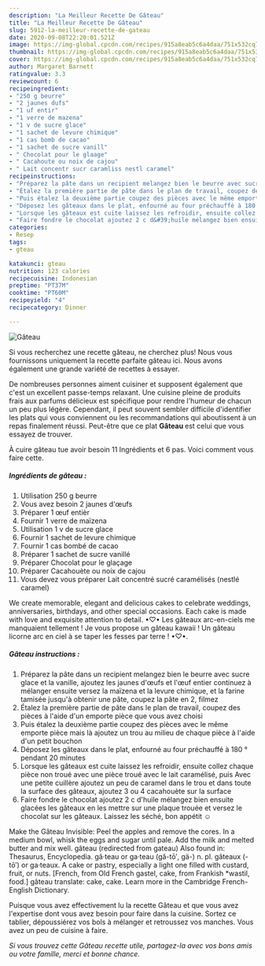 ```yaml
---
description: "La Meilleur Recette De Gâteau"
title: "La Meilleur Recette De Gâteau"
slug: 5912-la-meilleur-recette-de-gateau
date: 2020-09-08T22:20:01.521Z
image: https://img-global.cpcdn.com/recipes/915a8eab5c6a4daa/751x532cq70/gateau-photo-principale-de-la-recette.jpg
thumbnail: https://img-global.cpcdn.com/recipes/915a8eab5c6a4daa/751x532cq70/gateau-photo-principale-de-la-recette.jpg
cover: https://img-global.cpcdn.com/recipes/915a8eab5c6a4daa/751x532cq70/gateau-photo-principale-de-la-recette.jpg
author: Margaret Barnett
ratingvalue: 3.3
reviewcount: 6
recipeingredient:
- "250 g beurre"
- "2 jaunes dufs"
- "1 uf entir"
- "1 verre de mazena"
- "1 v de sucre glace"
- "1 sachet de levure chimique"
- "1 cas bomb de cacao"
- "1 sachet de sucre vanill"
- " Chocolat pour le glaage"
- " Cacahoute ou noix de cajou"
- " Lait concentr sucr caramliss nestl caramel"
recipeinstructions:
- "Préparez la pâte dans un recipient melangez bien le beurre avec sucre glace et la vanille, ajoutez les jaunes d&#39;œufs et l&#39;œuf entier continuez à mélanger ensuite versez la maïzena et la levure chimique, et la farine tamisée jusqu&#39;à obtenir une pâte, coupez la pâte en 2, filmez"
- "Étalez la première partie de pâte dans le plan de travail, coupez des pièces à l&#39;aide d&#39;un emporte pièce que vous avez choisi"
- "Puis étalez la deuxième partie coupez des pièces avec le même emporte pièce mais là ajoutez un trou au milieu de chaque pièce à l&#39;aide d&#39;un petit bouchon"
- "Déposez les gâteaux dans le plat, enfourné au four préchauffé à 180 ° pendant 20 minutes"
- "Lorsque les gâteaux est cuite laissez les refroidir, ensuite collez chaque pièce non troué avec une pièce troué avec le lait caramélisé, puis Avec une petite cuillère ajoutez un peu de caramel dans le trou et dans toute la surface des gâteaux, ajoutez 3 ou 4 cacahouète sur la surface"
- "Faire fondre le chocolat ajoutez 2 c d&#39;huile mélangez bien ensuite glacées les gâteaux en les mettre sur une plaque trouée et versez le chocolat sur les gâteaux. Laissez les séché, bon appétit ☺️"
categories:
- Resep
tags:
- gteau

katakunci: gteau 
nutrition: 123 calories
recipecuisine: Indonesian
preptime: "PT37M"
cooktime: "PT60M"
recipeyield: "4"
recipecategory: Dinner

---
```



![Gâteau](https://img-global.cpcdn.com/recipes/915a8eab5c6a4daa/751x532cq70/gateau-photo-principale-de-la-recette.jpg)

Si vous recherchez une recette gâteau, ne cherchez plus! Nous vous fournissons uniquement la recette parfaite gâteau ici. Nous avons également une grande variété de recettes à essayer.

De nombreuses personnes aiment cuisiner et supposent également que c'est un excellent passe-temps relaxant. Une cuisine pleine de produits frais aux parfums délicieux est spécifique pour rendre l'humeur de chacun un peu plus légère. Cependant, il peut souvent sembler difficile d'identifier les plats qui vous conviennent ou les recommandations qui aboutissent à un repas finalement réussi. Peut-être que ce plat <strong> Gâteau </strong> est celui que vous essayez de trouver.

<!--inarticleads1-->

À cuire gâteau tue avoir besoin 11 Ingrédients et 6 pas. Voici comment vous faire cette.

##### Ingrédients de gâteau :

1. Utilisation 250 g beurre
1. Vous avez besoin 2 jaunes d&#39;œufs
1. Préparer 1 œuf entièr
1. Fournir 1 verre de maïzena
1. Utilisation 1 v de sucre glace
1. Fournir 1 sachet de levure chimique
1. Fournir 1 cas bombé de cacao
1. Préparer 1 sachet de sucre vanillé
1. Préparer  Chocolat pour le glaçage
1. Préparer  Cacahouète ou noix de cajou
1. Vous devez vous préparer  Lait concentré sucré caramélisés (nestlé caramel)


We create memorable, elegant and delicious cakes to celebrate weddings, anniversaries, birthdays, and other special occasions. Each cake is made with love and exquisite attention to detail. •♡• Les gâteaux arc-en-ciels me manquaient tellement ! Je vous propose un gâteau kawaii ! Un gâteau licorne arc en ciel à se taper les fesses par terre ! •♡•. 

<!--inarticleads2-->

##### Gâteau instructions :

1. Préparez la pâte dans un recipient melangez bien le beurre avec sucre glace et la vanille, ajoutez les jaunes d&#39;œufs et l&#39;œuf entier continuez à mélanger ensuite versez la maïzena et la levure chimique, et la farine tamisée jusqu&#39;à obtenir une pâte, coupez la pâte en 2, filmez
1. Étalez la première partie de pâte dans le plan de travail, coupez des pièces à l&#39;aide d&#39;un emporte pièce que vous avez choisi
1. Puis étalez la deuxième partie coupez des pièces avec le même emporte pièce mais là ajoutez un trou au milieu de chaque pièce à l&#39;aide d&#39;un petit bouchon
1. Déposez les gâteaux dans le plat, enfourné au four préchauffé à 180 ° pendant 20 minutes
1. Lorsque les gâteaux est cuite laissez les refroidir, ensuite collez chaque pièce non troué avec une pièce troué avec le lait caramélisé, puis Avec une petite cuillère ajoutez un peu de caramel dans le trou et dans toute la surface des gâteaux, ajoutez 3 ou 4 cacahouète sur la surface
1. Faire fondre le chocolat ajoutez 2 c d&#39;huile mélangez bien ensuite glacées les gâteaux en les mettre sur une plaque trouée et versez le chocolat sur les gâteaux. Laissez les séché, bon appétit ☺️


Make the Gâteau Invisible: Peel the apples and remove the cores. In a medium bowl, whisk the eggs and sugar until pale. Add the milk and melted butter and mix well. gâteau (redirected from gateau) Also found in: Thesaurus, Encyclopedia. gâ·teau or ga·teau (gă-tō′, gä-) n. pl. gâteaux (-tō′) or ga·teaux. A cake or pastry, especially a light one filled with custard, fruit, or nuts. [French, from Old French gastel, cake, from Frankish *wastil, food.] gâteau translate: cake, cake. Learn more in the Cambridge French-English Dictionary. 

<!--inarticleads1-->

<p>
Puisque vous avez effectivement lu la recette Gâteau et que vous avez l'expertise dont vous avez besoin pour faire dans la cuisine. Sortez ce tablier, dépoussiérez vos bols à mélanger et retroussez vos manches. Vous avez un peu de cuisine à faire.
</p>

<p>
<i>Si vous trouvez cette Gâteau recette utile, partagez-la avec vos bons amis ou votre famille, merci et bonne chance.</i>
</p>

